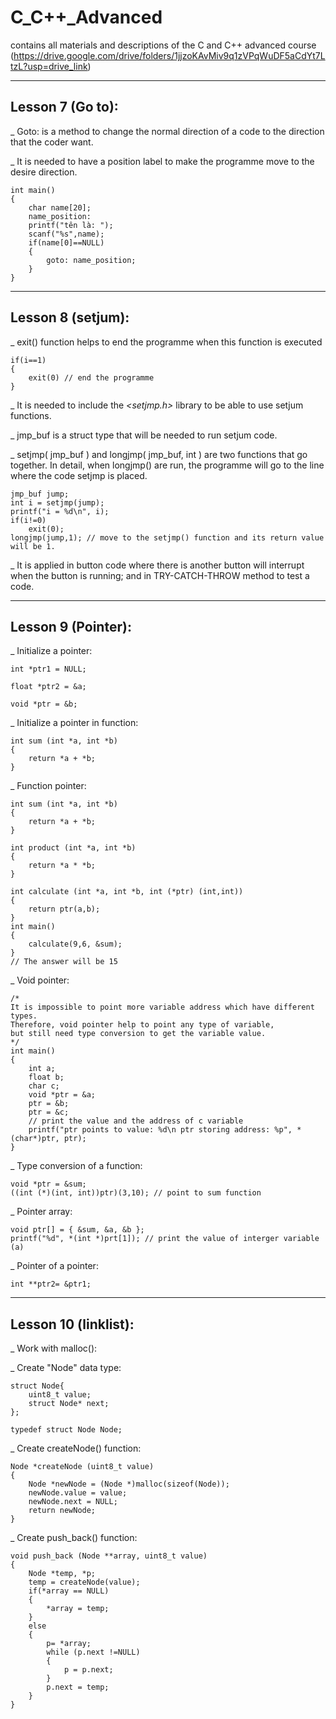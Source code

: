 # C_C++_Advanced
contains all materials and descriptions of the C and C++ advanced course
(https://drive.google.com/drive/folders/1jjzoKAvMiv9q1zVPqWuDF5aCdYt7LtzL?usp=drive_link)

*****************************************************************************************************

## Lesson 7 (Go to):

_ Goto: is a method to change the normal direction of a code to the direction that the coder want.

_ It is needed to have a position label to make the programme move to the desire direction.

    int main()
    {
        char name[20];
        name_position:
        printf("tên là: ");
        scanf("%s",name);
        if(name[0]==NULL)
        {
            goto: name_position;
        }
    }

*****************************************************************************************************

## Lesson 8 (setjum):

_ exit() function helps to end the programme when this function is executed

    if(i==1)
    {
        exit(0) // end the programme
    }
    
_ It is needed to include the _<setjmp.h>_ library to be able to use setjum functions.

_ jmp_buf is a struct type that will be needed to run setjum code.

_ setjmp( jmp_buf ) and longjmp( jmp_buf, int )  are two functions that go together. In detail, when longjmp() are run, the programme will go to the line where the code setjmp is placed.

    jmp_buf jump;
    int i = setjmp(jump);
    printf("i = %d\n", i);
    if(i!=0)
        exit(0);
    longjmp(jump,1); // move to the setjmp() function and its return value will be 1.
    
_ It is applied in button code where there is another button will interrupt when the button is running; and in TRY-CATCH-THROW method to test a code.

*****************************************************************************************************
## Lesson 9 (Pointer):

_ Initialize a pointer: 

    int *ptr1 = NULL;

    float *ptr2 = &a;

    void *ptr = &b;

_ Initialize a pointer in function:

    int sum (int *a, int *b)
    {
        return *a + *b;
    }
_ Function pointer:

    int sum (int *a, int *b)
    {
        return *a + *b;
    }
    
    int product (int *a, int *b)
    {
        return *a * *b;
    }
    
    int calculate (int *a, int *b, int (*ptr) (int,int))
    {
        return ptr(a,b);
    }
    int main()
    {
        calculate(9,6, &sum);
    }
    // The answer will be 15
_ Void pointer:
    
    /*
    It is impossible to point more variable address which have different types. 
    Therefore, void pointer help to point any type of variable, 
    but still need type conversion to get the variable value.
    */
    int main()
    {
        int a;
        float b;
        char c;
        void *ptr = &a;
        ptr = &b;
        ptr = &c;
        // print the value and the address of c variable
        printf("ptr points to value: %d\n ptr storing address: %p", *(char*)ptr, ptr);
    }
_ Type conversion of a function:

    void *ptr = &sum;
    ((int (*)(int, int))ptr)(3,10); // point to sum function
_ Pointer array:
    
    void ptr[] = { &sum, &a, &b };
    printf("%d", *(int *)prt[1]); // print the value of interger variable (a)
_ Pointer of a pointer:
    
    int **ptr2= &ptr1;
    
    
    
*****************************************************************************************************
    
## Lesson 10 (linklist):

_ Work with malloc():

    

_ Create "Node" data type:

    struct Node{
        uint8_t value;
        struct Node* next;
    };
    
    typedef struct Node Node;
    
_ Create createNode() function:

    Node *createNode (uint8_t value)
    {
        Node *newNode = (Node *)malloc(sizeof(Node));
        newNode.value = value;
        newNode.next = NULL;
        return newNode;
    }
_ Create push_back() function:

    void push_back (Node **array, uint8_t value)
    {
        Node *temp, *p;
        temp = createNode(value);
        if(*array == NULL)
        {
            *array = temp;
        }
        else
        {
            p= *array;
            while (p.next !=NULL)
            {
                p = p.next;
            }
            p.next = temp;
        }
    }
